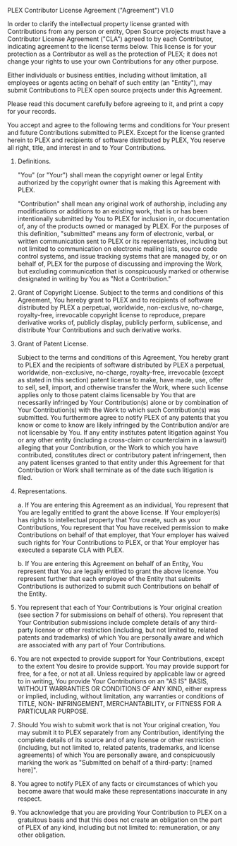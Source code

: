 PLEX
Contributor License Agreement ("Agreement") V1.0

In order to clarify the intellectual property license granted with Contributions from any person or entity,  Open Source projects must have a Contributor License Agreement ("CLA") agreed to by each Contributor, indicating agreement to the license terms below. This license is for your protection as a Contributor as well as the protection of PLEX; it does not change your rights to use your own Contributions for any other purpose.

Either individuals or business entities, including without limitation, all employees or agents acting on behalf of such entity (an "Entity"), may submit Contributions to PLEX open source projects under this Agreement.  

Please read this document carefully before agreeing to it, and print a copy for your records.

You accept and agree to the following terms and conditions for Your present and future Contributions submitted to PLEX. Except for the license granted herein to PLEX and recipients of software distributed by PLEX, You reserve all right, title, and interest in and to Your Contributions.

1. Definitions.

	"You" (or "Your") shall mean the copyright owner or legal Entity authorized by the copyright owner that is making this Agreement with PLEX.

	"Contribution" shall mean any original work of authorship, including any modifications or additions to an existing work, that is or has been intentionally submitted by You to PLEX for inclusion in, or documentation of, any of the products owned or managed by PLEX. For the purposes of this definition, "submitted" means any form of electronic, verbal, or written communication sent to PLEX or its representatives, including but not limited to communication on electronic mailing lists, source code control systems, and issue tracking systems that are managed by, or on behalf of, PLEX for the purpose of discussing and improving the Work, but excluding communication that is conspicuously marked or otherwise designated in writing by You as "Not a Contribution."

2. Grant of Copyright License.
	Subject to the terms and conditions of this Agreement, You hereby grant to PLEX and to recipients of software distributed by PLEX a perpetual, worldwide, non-exclusive, no-charge, royalty-free, irrevocable copyright license to reproduce, prepare derivative works of, publicly display, publicly perform, sublicense, and distribute Your Contributions and such derivative works.

3. Grant of Patent License.

	Subject to the terms and conditions of this Agreement, You hereby grant to PLEX and the recipients of software distributed by PLEX a perpetual, worldwide, non-exclusive, no-charge, royalty-free, irrevocable (except as stated in this section) patent license to make, have made, use, offer to sell, sell, import, and otherwise transfer the Work, where such license applies only to those patent claims licensable by You that are necessarily infringed by Your Contribution(s) alone or by combination of Your Contribution(s) with the Work to which such Contribution(s) was submitted. You furthermore agree to notify PLEX of any patents that you know or come to know are likely infringed by the Contribution and/or are not licensable by You. If any entity institutes patent litigation against You or any other entity (including a cross-claim or counterclaim in a lawsuit) alleging that your Contribution, or the Work to which you have contributed, constitutes direct or contributory patent infringement, then any patent licenses granted to that entity under this Agreement for that Contribution or Work shall terminate as of the date such litigation is filed.

4. Representations.

	a.  If You are entering this Agreement as an individual, You represent that You are legally entitled to grant the above license. If Your employer(s) has rights to intellectual property that You create, such as your Contributions, You represent that You have received permission to make Contributions on behalf of that employer, that Your employer has waived such rights for Your Contributions to PLEX, or that Your employer has executed a separate CLA with PLEX.

	b. If You are entering this Agreement on behalf of an Entity, You represent that You are legally entitled to grant the above license. You represent further that each employee of the Entity that submits Contributions is authorized to submit such Contributions on behalf of the Entity.

5. You represent that each of Your Contributions is Your original creation (see section 7 for submissions on behalf of others). You represent that Your Contribution submissions include complete details of any third-party license or other restriction (including, but not limited to, related patents and trademarks) of which You are personally aware and which are associated with any part of Your Contributions.

6. You are not expected to provide support for Your Contributions, except to the extent You desire to provide support. You may provide support for free, for a fee, or not at all. Unless required by applicable law or agreed to in writing, You provide Your Contributions on an "AS IS" BASIS, WITHOUT WARRANTIES OR CONDITIONS OF ANY KIND, either express or implied, including, without limitation, any warranties or conditions of TITLE, NON- INFRINGEMENT, MERCHANTABILITY, or FITNESS FOR A PARTICULAR PURPOSE.

7. Should You wish to submit work that is not Your original creation, You may submit it to  PLEX separately from any Contribution, identifying the complete details of its source and of any license or other restriction (including, but not limited to, related patents, trademarks, and license agreements) of which You are personally aware, and conspicuously marking the work as "Submitted on behalf of a third-party: [named here]".

8. You agree to notify PLEX of any facts or circumstances of which you become aware that would make these representations inaccurate in any respect.

9. You acknowledge that you are providing Your Contribution to PLEX on a gratuitous basis and that this does not create an obligation on the part of PLEX of any kind, including but not limited to: remuneration, or any other obligation. 
